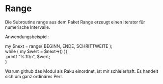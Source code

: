 # Range
Die Subroutine range aus dem Paket Range erzeugt einen Iterator für numerische Intervalle.

Anwendungsbeispiel:

my $next = range( BEGINN, ENDE, SCHRITTWEITE );<br>
while ( my $wert = $next->() ){<br>
&nbsp;printf "%.1f\n", $wert;<br>
}

Warum github das Modul als Raku einordnet, ist mir schleierhaft. Es handelt sich um ganz
ordinäres Perl.